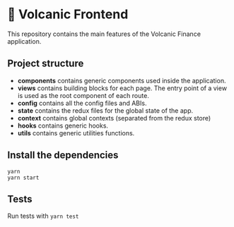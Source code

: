 # 🌋 Volcanic Frontend

This repository contains the main features of the Volcanic Finance application.

## Project structure

- **components** contains generic components used inside the application.
- **views** contains building blocks for each page. The entry point of a view is used as the root component of each route.
- **config** contains all the config files and ABIs.
- **state** contains the redux files for the global state of the app.
- **context** contains global contexts (separated from the redux store)
- **hooks** contains generic hooks.
- **utils** contains generic utilities functions.

## Install the dependencies

```shell
yarn
yarn start
```

## Tests

Run tests with `yarn test`
